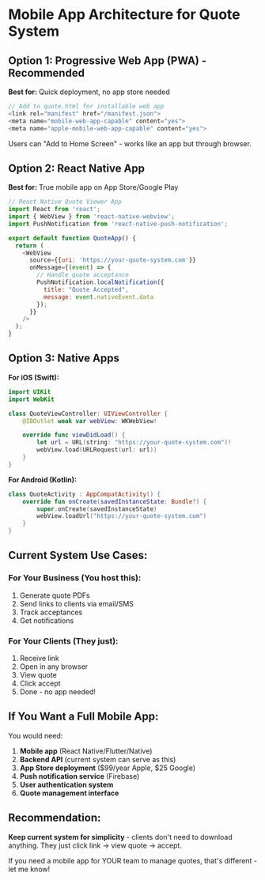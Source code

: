 # Mobile App Architecture for Quote System

## Option 1: Progressive Web App (PWA) - Recommended
**Best for:** Quick deployment, no app store needed
```javascript
// Add to quote.html for installable web app
<link rel="manifest" href="/manifest.json">
<meta name="mobile-web-app-capable" content="yes">
<meta name="apple-mobile-web-app-capable" content="yes">
```

Users can "Add to Home Screen" - works like an app but through browser.

## Option 2: React Native App
**Best for:** True mobile app on App Store/Google Play

```javascript
// React Native Quote Viewer App
import React from 'react';
import { WebView } from 'react-native-webview';
import PushNotification from 'react-native-push-notification';

export default function QuoteApp() {
  return (
    <WebView
      source={{uri: 'https://your-quote-system.com'}}
      onMessage={(event) => {
        // Handle quote acceptance
        PushNotification.localNotification({
          title: "Quote Accepted",
          message: event.nativeEvent.data
        });
      }}
    />
  );
}
```

## Option 3: Native Apps
**For iOS (Swift):**
```swift
import UIKit
import WebKit

class QuoteViewController: UIViewController {
    @IBOutlet weak var webView: WKWebView!

    override func viewDidLoad() {
        let url = URL(string: "https://your-quote-system.com")!
        webView.load(URLRequest(url: url))
    }
}
```

**For Android (Kotlin):**
```kotlin
class QuoteActivity : AppCompatActivity() {
    override fun onCreate(savedInstanceState: Bundle?) {
        super.onCreate(savedInstanceState)
        webView.loadUrl("https://your-quote-system.com")
    }
}
```

## Current System Use Cases:

### For Your Business (You host this):
1. Generate quote PDFs
2. Send links to clients via email/SMS
3. Track acceptances
4. Get notifications

### For Your Clients (They just):
1. Receive link
2. Open in any browser
3. View quote
4. Click accept
5. Done - no app needed!

## If You Want a Full Mobile App:

You would need:
1. **Mobile app** (React Native/Flutter/Native)
2. **Backend API** (current system can serve as this)
3. **App Store deployment** ($99/year Apple, $25 Google)
4. **Push notification service** (Firebase)
5. **User authentication system**
6. **Quote management interface**

## Recommendation:

**Keep current system for simplicity** - clients don't need to download anything. They just click link → view quote → accept.

If you need a mobile app for YOUR team to manage quotes, that's different - let me know!